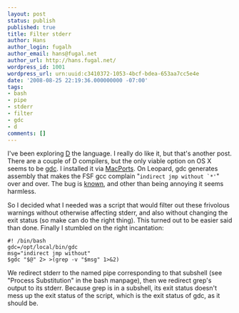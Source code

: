 ```yaml
---
layout: post
status: publish
published: true
title: Filter stderr
author: Hans
author_login: fugalh
author_email: hans@fugal.net
author_url: http://hans.fugal.net/
wordpress_id: 1001
wordpress_url: urn:uuid:c3410372-1053-4bcf-bdea-653aa7cc5e4e
date: '2008-08-25 22:19:36.000000000 -07:00'
tags:
- bash
- pipe
- stderr
- filter
- gdc
- d
comments: []
---
```

<p>I've been exploring <a href="http://www.digitalmars.com/d/">D</a> the language. I really do like it, but that's another post. There are a couple of D compilers, but the only viable option on OS X seems to be <a href="http://dgcc.sourceforge.net/">gdc</a>. I installed it via <a href="http://macports.org">MacPorts</a>. On Leopard, gdc generates assembly that makes the FSF gcc complain "<code>indirect jmp without `*'</code>" over and over. The bug is <a href="http://trac.macports.org/ticket/15075">known</a>, and other than being annoying it seems harmless.</p>

<p>So I decided what I needed was a script that would filter out these frivolous warnings without otherwise affecting stderr, and also without changing the exit status (so make can do the right thing). This turned out to be easier said than done. Finally I stumbled on the right incantation:</p>

<pre><code>#! /bin/bash
gdc=/opt/local/bin/gdc
msg="indirect jmp without"
$gdc "$@" 2&gt; &gt;(grep -v "$msg" 1&gt;&amp;2)
</code></pre>

<p>We redirect stderr to the named pipe corresponding to that subshell (see "Process Substitution" in the bash manpage), then we redirect grep's output to its stderr. Because grep is in a subshell, its exit status doesn't mess up the exit status of the script, which is the exit status of gdc, as it should be.</p>
